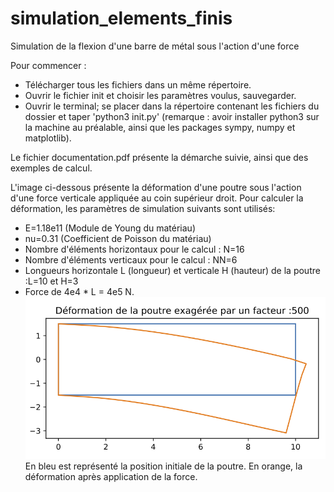 # simulation_elements_finis
Simulation de la flexion d'une barre de métal sous l'action d'une force

Pour commencer :
- Télécharger tous les fichiers dans un même répertoire.
- Ouvrir le fichier init et choisir les paramètres voulus, sauvegarder.
- Ouvrir le terminal; se placer dans la répertoire contenant les fichiers du dossier et taper 'python3 init.py' (remarque : avoir installer python3 sur la machine au préalable, ainsi que les packages sympy, numpy et matplotlib).

Le fichier documentation.pdf présente la démarche suivie, ainsi que des exemples de calcul.

L'image ci-dessous présente la déformation d'une poutre sous l'action d'une force verticale appliquée au coin supérieur droit. Pour calculer la déformation, les paramètres de simulation suivants sont utilisés: 
- E=1.18e11 (Module de Young du matériau)
- nu=0.31 (Coefficient de Poisson du matériau)
- Nombre d'éléments horizontaux pour le calcul : N=16
- Nombre d'éléments verticaux pour le calcul : NN=6
- Longueurs horizontale L (longueur) et verticale H (hauteur) de la poutre :L=10 et H=3
- Force de 4e4 * L = 4e5 N.
![](poutreF.png)
<br/>En bleu est représenté la position initiale de la poutre. En orange, la déformation après application de la force.